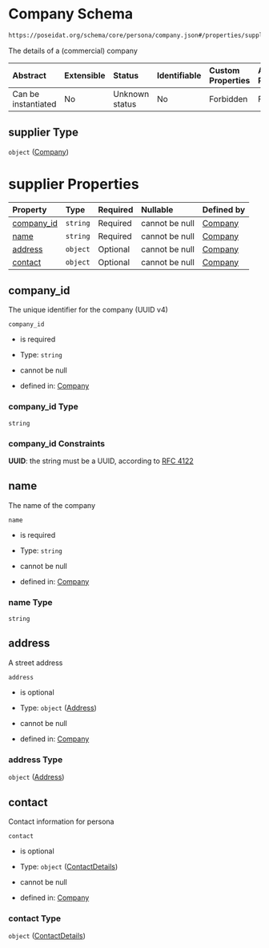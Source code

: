# Company Schema

```txt
https://poseidat.org/schema/core/persona/company.json#/properties/supplier
```

The details of a (commercial) company

| Abstract            | Extensible | Status         | Identifiable | Custom Properties | Additional Properties | Access Restrictions | Defined In                                                                      |
| :------------------ | :--------- | :------------- | :----------- | :---------------- | :-------------------- | :------------------ | :------------------------------------------------------------------------------ |
| Can be instantiated | No         | Unknown status | No           | Forbidden         | Forbidden             | none                | [equipment.json*](schemas/core/equipment/equipment.json "open original schema") |

## supplier Type

`object` ([Company](equipment-properties-company-2.md))

# supplier Properties

| Property                  | Type     | Required | Nullable       | Defined by                                                                                                                  |
| :------------------------ | :------- | :------- | :------------- | :-------------------------------------------------------------------------------------------------------------------------- |
| [company_id](#company_id) | `string` | Required | cannot be null | [Company](company-properties-company_id.md "https://poseidat.org/schema/core/persona/company.json#/properties/company_id")  |
| [name](#name)             | `string` | Required | cannot be null | [Company](company-properties-name.md "https://poseidat.org/schema/core/persona/company.json#/properties/name")              |
| [address](#address)       | `object` | Optional | cannot be null | [Company](company-properties-address.md "https://poseidat.org/schema/core/address.json#/properties/address")                |
| [contact](#contact)       | `object` | Optional | cannot be null | [Company](company-properties-contactdetails.md "https://poseidat.org/schema/core/contact-details.json#/properties/contact") |

## company_id

The unique identifier for the company (UUID v4)

`company_id`

*   is required

*   Type: `string`

*   cannot be null

*   defined in: [Company](company-properties-company_id.md "https://poseidat.org/schema/core/persona/company.json#/properties/company_id")

### company_id Type

`string`

### company_id Constraints

**UUID**: the string must be a UUID, according to [RFC 4122](https://tools.ietf.org/html/rfc4122 "check the specification")

## name

The name of the company

`name`

*   is required

*   Type: `string`

*   cannot be null

*   defined in: [Company](company-properties-name.md "https://poseidat.org/schema/core/persona/company.json#/properties/name")

### name Type

`string`

## address

A street address

`address`

*   is optional

*   Type: `object` ([Address](company-properties-address.md))

*   cannot be null

*   defined in: [Company](company-properties-address.md "https://poseidat.org/schema/core/address.json#/properties/address")

### address Type

`object` ([Address](company-properties-address.md))

## contact

Contact information for persona

`contact`

*   is optional

*   Type: `object` ([ContactDetails](company-properties-contactdetails.md))

*   cannot be null

*   defined in: [Company](company-properties-contactdetails.md "https://poseidat.org/schema/core/contact-details.json#/properties/contact")

### contact Type

`object` ([ContactDetails](company-properties-contactdetails.md))
